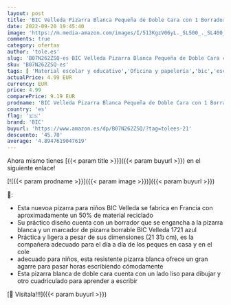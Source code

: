 ```yaml
---
layout: post
title: 'BIC Velleda Pizarra Blanca Pequeña de Doble Cara con 1 Borrador y 1 Rotulador Azul  Material Oficina  21x31cm  Óptimo para material escolar'
date: 2022-09-20 19:45:40
image: 'https://m.media-amazon.com/images/I/513KgzV06yL._SL500_._SL400_.jpg'
comments: true
category: ofertas
author: 'tole.es'
slug: 'B07N262ZSQ-es BIC Velleda Pizarra Blanca Pequeña de Doble Cara con 1...'
sku: 'B07N262ZSQ-es'
tags: [ 'Material escolar y educativo','Oficina y papelería','bic','escolar','material','rotulador','🇪🇸', ]
actualPrice: 4.99 EUR
currency: EUR
price: 4.99
comparePrice: 9.19 EUR
prodname: 'BIC Velleda Pizarra Blanca Pequeña de Doble Cara con 1 Borrador y 1 Rotulador Azul  Material Oficina  21x31cm  Óptimo para material escolar'
country: 'es'
flag: '🇪🇸'
brand: 'BIC'
buyurl: 'https://www.amazon.es/dp/B07N262ZSQ/?tag=tolees-21'
descuento: '45.70'
average: '4.8947619047619'
---
```


Ahora mismo tienes [{{< param title >}}]({{< param buyurl >}}) en el siguiente enlace!

[![{{< param prodname >}}]({{< param image >}})]({{< param buyurl >}})

🔎:

- Esta nuevoa pizarra para niños BIC Velleda se fabrica en Francia con aproximadamente un 50% de material reciclado
- Su práctico diseño cuenta con un borrador que se engancha a la pizarra blanca y un marcador de pizarra borrable BIC Velleda 1721 azul
- Práctica y ligera a pesar de sus dimensiones (21 נ31 cm), es la compañera adecuado para el día a día de los peques en casa y en el cole
- adecuado para niños, esta resistente pizarra blanca ofrece un gran agarre para pasar horas escribiendo cómodamente
- Esta pizarra blanca de doble cara cuenta con un lado liso para dibujar y otro cuadriculado para aprender a escribir

[🛒 Visítala!!!]({{< param buyurl >}})

